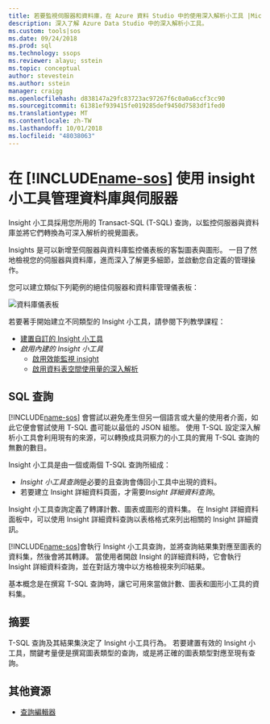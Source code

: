 ```yaml
---
title: 若要監視伺服器和資料庫，在 Azure 資料 Studio 中的使用深入解析小工具 |Microsoft Docs
description: 深入了解 Azure Data Studio 中的深入解析小工具。
ms.custom: tools|sos
ms.date: 09/24/2018
ms.prod: sql
ms.technology: ssops
ms.reviewer: alayu; sstein
ms.topic: conceptual
author: stevestein
ms.author: sstein
manager: craigg
ms.openlocfilehash: d838147a29fc83723ac97267f6c0a0a6ccf3cc90
ms.sourcegitcommit: 61381ef939415fe019285def9450d7583df1fed0
ms.translationtype: MT
ms.contentlocale: zh-TW
ms.lasthandoff: 10/01/2018
ms.locfileid: "48038063"
---
```

# <a name="manage-servers-and-databases-with-insight-widgets-in-includename-sosincludesname-sos-shortmd"></a>在 [!INCLUDE[name-sos](../includes/name-sos-short.md)] 使用 insight 小工具管理資料庫與伺服器

Insight 小工具採用您所用的 Transact-SQL (T-SQL) 查詢，以監控伺服器與資料庫並將它們轉換為可深入解析的視覺圖表。 

Insights 是可以新增至伺服器與資料庫監控儀表板的客製圖表與圖形。 一目了然地檢視您的伺服器與資料庫，進而深入了解更多細節，並啟動您自定義的管理操作。 

您可以建立類似下列範例的絕佳伺服器和資料庫管理儀表板：

![資料庫儀表板](media/insight-widgets/database-dashboard.png)


若要著手開始建立不同類型的 Insight 小工具，請參閱下列教學課程：

- [建置自訂的 Insight 小工具](tutorial-build-custom-insight-sql-server.md)
- *啟用內建的 Insight 小工具*
   - [啟用效能監視 insight](tutorial-qds-sql-server.md)
   - [啟用資料表空間使用量的深入解析](tutorial-table-space-sql-server.md)


## <a name="sql-queries"></a>SQL 查詢 

[!INCLUDE[name-sos](../includes/name-sos-short.md)] 會嘗試以避免產生但另一個語言或大量的使用者介面，如此它便會嘗試使用 T-SQL 盡可能以最低的 JSON 組態。 使用 T-SQL 設定深入解析小工具會利用現有的來源，可以轉換成具洞察力的小工具的實用 T-SQL 查詢的無數的數目。

Insight 小工具是由一個或兩個 T-SQL 查詢所組成：
* *Insight 小工具查詢*是必要的且查詢會傳回小工具中出現的資料。
* 若要建立 Insight 詳細資料頁面，才需要*Insight 詳細資料查詢*。

Insight 小工具查詢定義了轉譯計數、圖表或圖形的資料集。 在 Insight 詳細資料面板中，可以使用 Insight 詳細資料查詢以表格格式來列出相關的 Insight 詳細資訊。 

[!INCLUDE[name-sos](../includes/name-sos-short.md)]會執行 Insight 小工具查詢，並將查詢結果集對應至圖表的資料集，然後會將其轉譯。 當使用者開啟 Insight 的詳細資料時，它會執行 Insight 詳細資料查詢，並在對話方塊中以方格檢視來列印結果。

基本概念是在撰寫 T-SQL 查詢時，讓它可用來當做計數、圖表和圖形小工具的資料集。 

## <a name="summary"></a>摘要

T-SQL 查詢及其結果集決定了 Insight 小工具行為。 若要建置有效的 Insight 小工具，關鍵考量便是撰寫圖表類型的查詢，或是將正確的圖表類型對應至現有查詢。



## <a name="additional-resources"></a>其他資源
- [查詢編輯器](tutorial-sql-editor.md)

